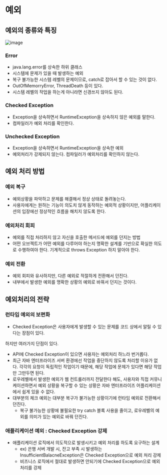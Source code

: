 # 예외
## 예외의 종류와 특징
![image](https://github.com/kmularise/TIL/assets/106499310/42e4754d-fd22-4754-9b5d-e7ef87ef4e10)
### Error
* java.lang.error를 상속한 하위 클래스
* 시스템에 문제가 있을 때 발생하는 예외
* 복구 불가능한 시스템 레벨의 문제이므로, catch로 잡아서 할 수 있는 것이 없다.
* OutOfMemorryError, ThreadDeath 등이 있다.
* 시스템 레벨의 작업을 하는게 아니라면 신경쓰지 않아도 된다.

### Checked Exception
* Exception을 상속하면서 RuntimeException을 상속하지 않은 예외를 말한다.
* 컴파일러가 예외 처리를 확인한다.

### Unchecked Exception
* Exception을 상속하면서 RuntimeException을 상속한 예외
* 예외처리가 강제되지 않는다. 컴파일러가 예외처리를 확인하지 않는다.

## 예외 처리 방법
### 예외 복구
* 예외상황을 파악하고 문제를 해결해서 정상 상태로 돌려놓는다.
* 사용자에게는 원하는 기능이 의도치 않게 동작하는 예외적 상황이지만, 어플리케이션의 입장에선 정상적인 흐름을 해치지 않도록 한다.

### 예외처리 회피
* 예외를 직접 처리하지 않고 자신을 호출한 메서드에 예외를 던지는 방법
* 어떤 오브젝트가 어떤 예외를 다루어야 하는지 명확한 설계를 기반으로 확실한 의도로 수행하여야 한다. 기계적으로 throws Exception 하지 말아야 한다.

### 예외 전환
* 예외 회피와 유사하지만, 다른 예외로 적절하게 전환해서 던진다.
* 내부에서 발생한 예외를 명확한 상황의 예외로 바꿔서 던지는 것이다. 

## 예외처리의 전략
### 런타입 예외의 보편화
* Checked Exception은 사용자에게 발생할 수 있는 문제를 코드 상에서 알릴 수 있다는 장점이 있다.

하지만 여러가지 단점이 있다.
* API에 Checked Exception이 있으면 사용자는 예외처리 하느라 번거롭다.
* 최근 자바 엔터프라이즈 서버 환경에선 작업을 중단하지 않도록 처리할 이유가 없다. 각각의 요청이 독립적인 작업이기 때문에, 해당 작업에 문제가 있다면 해당 작업만 그만두면 된다.
* 로우레벨에서 발생한 예외가 웹 컨트롤러까지 전달한다 해도, 사용자와 직접 커뮤니케이션하면서 예외 상황을 복구할 수 있는 상황은 자바 엔터프라이즈 어플리케이션에서 쉽게 있을 수 없다.
* 대부분의 체크 예외는 대부분 복구가 불가능한 상황이기에 런타임 예외로 전환해서 던진다.
    * 복구 불가능한 상황에 불필요한 try catch 블록 사용을 줄이고, 로우레벨의 예외를 의미가 있는 예외로 바꿔 던진다.

### 애플리케이션 예외 : Checked Exception 강제
* 애플리케이션 로직에서 의도적으로 발생시키고 예외 처리를 하도록 요구하는 설계
    * ex) 은행 서버 개발 시, 잔고 부족 시 발생하는 InsufficientBalacneException은 Checked Exception으로 예외 처리 강제
    * 비즈니스 로직에서 절대로 발생하면 안되기에 Checked Exception으로 예외처리를 강제


